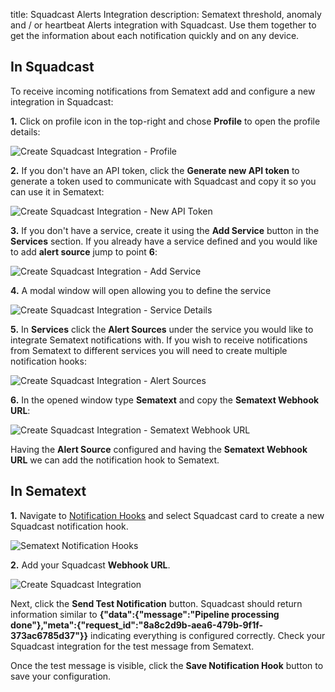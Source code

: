 title: Squadcast Alerts Integration
description: Sematext threshold, anomaly and / or heartbeat Alerts integration with Squadcast. Use them together to get the information about each notification quickly and on any device.

## In Squadcast

To receive incoming notifications from Sematext add and configure a new integration in Squadcast:

**1.** Click on profile icon in the top-right and chose **Profile** to open the profile details:

<img class="content-modal-image" alt="Create Squadcast Integration - Profile" src="../../images/integrations/create-squadcast-integration-profile.png" title="Create Squadcast Integration - Profile">

**2.** If you don't have an API token, click the **Generate new API token** to generate a token used to communicate with Squadcast and copy it so you can use it in Sematext:

<img class="content-modal-image" alt="Create Squadcast Integration - New API Token" src="../../images/integrations/create-squadcast-integration-profile-details.png" title="Create Squadcast Integration - New API Token">

**3.** If you don't have a service, create it using the **Add Service** button in the **Services** section. If you already have a service defined and you would like to add **alert source** jump to point **6**:

<img class="content-modal-image" alt="Create Squadcast Integration - Add Service" src="../../images/integrations/create-squadcast-integration-add-service.png" title="Create Squadcast Integration - Add Service">

**4.** A modal window will open allowing you to define the service

<img class="content-modal-image" alt="Create Squadcast Integration - Service Details" src="../../images/integrations/create-squadcast-integration-service-details.png" title="Create Squadcast Integration - Service Details">

**5.** In **Services** click the **Alert Sources** under the service you would like to integrate Sematext notifications with. If you wish to receive notifications from Sematext to different services you will need to create multiple notification hooks:  

<img class="content-modal-image" alt="Create Squadcast Integration - Alert Sources" src="../../images/integrations/create-squadcast-integration-alert-sources.png" title="Create Squadcast Integration - Alert Sources">

**6.** In the opened window type **Sematext** and copy the **Sematext Webhook URL**:

<img class="content-modal-image" alt="Create Squadcast Integration - Sematext Webhook URL" src="../../images/integrations/create-squadcast-integration-alert-source-details.png" title="Create Squadcast Integration - Sematext Webhook URL">

Having the **Alert Source** configured and having the **Sematext Webhook URL** we can add the notification hook to Sematext. 

## In Sematext

**1.** Navigate to [Notification Hooks](https://apps.sematext.com/ui/webhook-create) and select Squadcast card to create a new Squadcast notification hook.

![Sematext Notification Hooks](https://sematext.com/docs/images/integrations/sematext-notification-hooks.png  "Sematext Notification Hook")

**2.** Add your Squadcast **Webhook URL**. 

<img class="content-modal-image" alt="Create Squadcast Integration" src="../../images/integrations/create-squadcast-integration.png" title="Create Squadcast Integration">

Next, click the **Send Test Notification** button. Squadcast should return information similar to **{"data":{"message":"Pipeline processing done"},"meta":{"request_id":"8a8c2d9b-aea6-479b-9f1f-373ac6785d37"}}** indicating everything is configured correctly. Check your Squadcast integration for the test message from Sematext. 

Once the test message is visible, click the **Save Notification Hook** button to save your configuration. 
